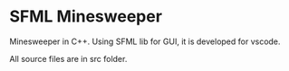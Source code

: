 # SFML Minesweeper

Minesweeper in C++.
Using SFML lib for GUI, it is developed for vscode.

All source files are in src folder.